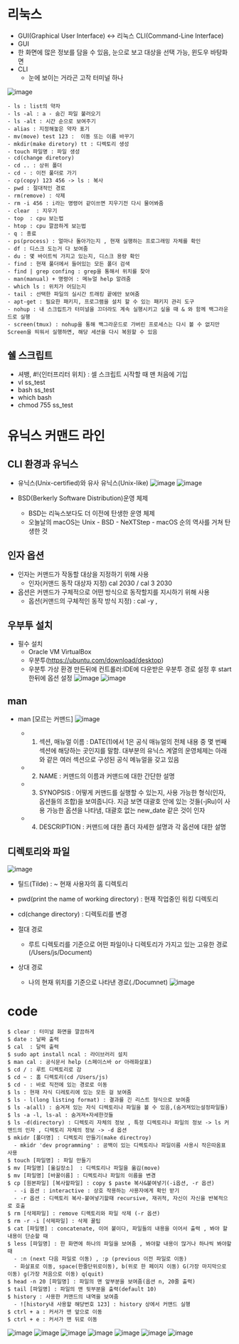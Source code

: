 # 리눅스
-  GUI(Graphical User Interface)  <-> 리눅스 CLI(Command-Line Interface)
-  GUI
  -  한 화면에 많은 정보를 담을 수 있음, 눈으로 보고 대상을 선택 가능, 윈도우 바탕화면
- CLI
  -  눈에 보이는 거라곤 고작 터미널 하나

![image](https://user-images.githubusercontent.com/47103479/136699359-95bb718f-9a5b-48fa-b9f7-f946683d33f9.png)

```
- ls : list의 약자
- ls -al : a - 숨긴 파일 불러오기  
- ls -alt : 시간 순으로 보여주기 
- alias : 지정해놓은 약자 표기 
- mv(move) test 123 :  이동 또는 이름 바꾸기 
- mkdir(make diretory) tt : 디렉토리 생성 
- touch 파일명 : 파일 생성
- cd(change diretory)
- cd .. : 상위 폴더 
- cd - : 이전 풀더로 가기
- cp(copy) 123 456 -> ls : 복사 
- pwd : 절대적인 경로
- rm(remove) : 삭제 
- rm -i 456 : i라는 명령어 같이쓰면 지우기전 다시 물어봐줌 
- clear  : 지우기
- top  : cpu 보는법
- htop : cpu 깔끔하게 보는법 
- q : 종료 
- ps(process) : 얼마나 돌아가는지 , 현재 실행하는 프로그래밍 자체를 확인 
- df : 디스크 도는거 다 보여줌 
- du : 몇 바이트씩 가지고 있는지, 디스크 용량 확인 
- find : 현재 풀더에서 들어있는 모든 폴더 검색 
- find | grep confing : grep을 통해서 위치를 찾아 
- man(manual) + 명령어 : 메뉴얼 help 알려줌 
- which ls : 위치가 어딨는지
- tail : 선택한 파일의 실시간 트래킹 끝에만 보여줌 
- apt-get : 필요한 패키지, 프로그램을 설치 할 수 있는 패키지 관리 도구
- nohup : 내 스크립트가 터미널을 끄더라도 계속 실행시키고 싶을 때 & 와 함께 백그라운드로 실행
- screen(tmux) : nohup을 통해 백그라운드로 가버린 프로세스는 다시 볼 수 없지만 Screen을 띄워서 실행하면, 해당 세션을 다시 복원할 수 있음 
```

## 쉘 스크립트
- 셔뱅, #!{인터프리터 위치} : 셀 스크립트 시작할 때 맨 처음에 기입 
- vl ss_test 
- bash ss_test
- which bash 
- chmod 755 ss_test 

# 유닉스 커맨드 라인 
## CLI 환경과 유닉스
- 유닉스(Unix-certified)와 유사 유닉스(Unix-like)
![image](https://user-images.githubusercontent.com/47103479/147937170-66e0c221-de22-4a4a-b344-fdac88a6e188.png)
![image](https://user-images.githubusercontent.com/47103479/147937214-4f8f4cee-7fc8-4f2b-8219-cfa529d6e59b.png)

- BSD(Berkerly Software Distribution)운영 체제
  - BSD는 리눅스보다도 더 이전에 탄생한 운영 체제
  - 오늘날의 macOS는 Unix - BSD - NeXTStep - macOS 순의 역사를 거쳐 탄생한 것

## 인자 옵션
- 인자는 커맨드가 작동할 대상을 지정하기 위해 사용
  - 인자(커맨드 동작 대상자 지정) cal 2030 / cal 3 2030
- 옵션은 커맨드가 구체적으로 어떤 방식으로 동작할지를 지시하기 위해 사용
  - 옵션(커맨드의 구체적인 동작 방식 지정) : cal -y , 


## 우부투 설치
- 필수 설치 
  - Oracle VM VirtualBox
  - 우분투(https://ubuntu.com/download/desktop)
  - 우분투 가상 환경 만든뒤에 컨트롤러:IDE에 다운받은 우분투 경로 설정 후 start 한뒤에 옵션 설정 
![image](https://user-images.githubusercontent.com/47103479/147939476-bbb871af-af31-4ef8-bd66-c5ad1c724d66.png)
![image](https://user-images.githubusercontent.com/47103479/147943962-92d73dc2-cd62-4c0d-823b-f8203e281e57.png)

## man
- man [모르는 커맨드]
![image](https://user-images.githubusercontent.com/47103479/148059251-efee27f3-97d6-46d0-aa03-d7b4274c13ef.png)

  - 1. 섹션, 매뉴얼 이름 : DATE(1)에서 1은 공식 매뉴얼의 전체 내용 중 몇 번째 섹션에 해당하는 곳인지를 말함. 대부분의 유닉스 계열의 운영체제는 아래와 같은 여러 섹션으로 구성된 공식 메뉴얼을 갖고 있음
  - 2. NAME : 커맨드의 이름과 커맨드에 대한 간단한 설명
  - 3. SYNOPSIS : 어떻게 커맨드를 실행할 수 있는지, 사용 가능한 형식(인자, 옵션들의 조합)을 보여줍니다. 지금 보면 대괄호 안에 있는 것들(-jRu)이 사용 가능한 옵션을 나타냄, 대괄호 없는 new_date 같은 것이 인자
  - 4. DESCRIPTION : 커맨드에 대한 좀더 자세한 설명과 각 옵션에 대한 설명

## 디렉토리와 파일
![image](https://user-images.githubusercontent.com/47103479/148059550-2aff96f8-cc20-4bee-a222-0f9f6e5041d4.png)

- 틸드(Tilde) : ~ 현재 사용자의 홈 디렉토리 
- pwd(print the name of working directory) : 현재 작업중인 워킹 디렉토리 
- cd(change directory) : 디렉토리를 변경 

- 절대 경로
  - 루트 디렉토리를 기준으로 어떤 파일이나 디렉토리가 가지고 있는 고유한 경로 (/Users/js/Document)
- 상대 경로
  - 나의 현재 위치를 기준으로 나타낸 경로(./Documnet)
![image](https://user-images.githubusercontent.com/47103479/148065863-51d80497-39b7-4580-9dd2-f8c96ee1557f.png)


# code
```shell
$ clear : 터미널 화면을 깔끔하게
$ date : 날짜 출력
$ cal  : 달력 출력
$ sudo apt install ncal : 라이브러리 설치 
$ man cal : 공식문서 help (스페이스바 or 아래화살표)
$ cd / : 루트 디렉토리로 감 
$ cd ~ : 홈 디렉토리(cd /Users/js) 
$ cd - : 바로 직전에 있는 경로로 이동 
$ ls : 현재 자식 디레토리에 있는 모든 걸 보여줌
$ ls - l(long listing format) : 결과를 긴 리스트 형식으로 보여줌 
$ ls -a(all) : 숨겨져 있는 자식 디렉토리나 파일을 볼 수 있음,(숨겨져있는설정파일들)
$ ls -a -l, ls-al : 숨겨져+자세한것들 
$ ls -d(directory) : 디렉토리 자체의 정보 , 특정 디렉토리나 파일의 정보 -> ls 커맨드의 인자 , 디렉토리 자체의 정보 -> -d 옵션
$ mkidr [폴더명] : 디렉토리 만들기(make directroy)
  - mkidr 'dev programming' : 공백이 있는 디렉토리나 파일이름 사용시 작은따옴표 사용 
$ touch [파일명] : 파일 만들기 
$ mv [파일명] [옮길장소]  : 디렉토리나 파일을 옮김(move)
$ mv [파일명] [바꿀이름] : 디렉토리나 파일의 이름을 변경
$ cp [원본파일] [복사할파일] : copy $ paste 복사&붙여넣기(-i옵션, -r 옵션)
  - -i 옵션 : interactive : 상호 작용하는 사용자에게 확인 받기 
  - -r 옵션 : 디렉토리 복사-붙여넣기할때 recursive, 재귀적, 자신이 자신을 반복적으로 호출
$ rm [삭제파일] : remove 디렉토리와 파일 삭제 (-r 옵션)
$ rm -r -i [삭제파일] : 삭제 꿀팁 
$ cat [파일명] : concatenate, 이어 붙이다, 파일들의 내용을 이어서 출력 , 봐야 할 내용이 단순할 때
$ less [파일명] : 한 화면에 하나의 파일을 보여줌 , 봐야할 내용이 많거나 하나씩 봐야할 때 
  - :n (next 다음 파일로 이동) , :p (previous 이전 파일로 이동) 
  - 화살표로 이동, space(한줄단위로이동), b(위로 한 페이지 이동) G(가장 마지막으로 이동) g(가장 처음으로 이동) q(quit)
$ head -n 20 [파일명] : 파일의 맨 앞부분을 보여줌(옵션 n, 20줄 출력)
$ tail [파일명] : 파일의 맨 뒷부분을 출력(default 10)
$ history : 사용한 커맨드의 내역을 보여줌 
  - ![history내 사용할 해당번호 123] : history 상에서 커맨드 실행 
$ ctrl + a : 커서가 맨 앞으로 이동 
$ ctrl + e : 커서가 맨 뒤로 이동 
```

![image](https://user-images.githubusercontent.com/47103479/147945114-1752f7a4-6856-4024-b301-b8fd0f0ffecd.png)
![image](https://user-images.githubusercontent.com/47103479/147945144-2d183139-0432-4fcf-bff4-969ad8d2220c.png)
![image](https://user-images.githubusercontent.com/47103479/148065444-6d22eaae-2315-44a9-8b0b-5109a3232ae2.png)
![image](https://user-images.githubusercontent.com/47103479/148065480-2667c8e8-03af-4155-921a-cc885ce22d8a.png)
![image](https://user-images.githubusercontent.com/47103479/148065787-0a7412b3-803e-4520-83d7-36dbd46a7ac6.png)
![image](https://user-images.githubusercontent.com/47103479/148227789-face1068-a720-4922-9bec-ef146c648ecb.png)
![image](https://user-images.githubusercontent.com/47103479/148228606-135f5489-07f2-4de2-bb0b-90ba6a443ec9.png)
